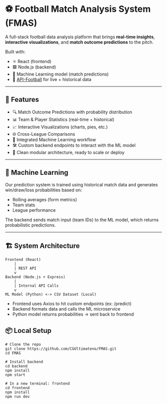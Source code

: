 # ⚽ Football Match Analysis System (FMAS)

A full-stack football data analysis platform that brings **real-time insights**, **interactive visualizations**, and **match outcome predictions** to the pitch.

Built with:
- ⚛️ React (frontend)
- 🟩 Node.js (backend)
- 🤖 Machine Learning model (match predictions)
- 📡 [API-Football](https://api-football.com/) for live + historical data

---

## 📌 Features

- 🔍 Match Outcome Predictions with probability distribution  
- 📊 Team & Player Statistics (real-time + historical)  
- 📈 Interactive Visualizations (charts, pies, etc.)  
- 🌐 Cross-League Comparisons  
- 🧠 Integrated Machine Learning workflow  
- 🛠️ Custom backend endpoints to interact with the ML model  
- 🧹 Clean modular architecture, ready to scale or deploy  

---

## 🧠 Machine Learning

Our prediction system is trained using historical match data and generates win/draw/loss probabilities based on:
- Rolling averages (form metrics)
- Team stats
- League performance

The backend sends match input (team IDs) to the ML model, which returns probabilistic predictions.

---

## 🏗️ System Architecture

```plaintext
Frontend (React)
    |
    | REST API
    v
Backend (Node.js + Express)
    |
    | Internal API Calls
    v
ML Model (Python) <-> CSV Dataset (Local)
```
- Frontend uses Axios to hit custom endpoints (ex: /predict)
- Backend formats data and calls the ML microservice
- Python model returns probabilities → sent back to frontend

## 📦 Local Setup
```plaintext
# Clone the repo
git clone https://github.com/CGUltimateno/FMAS.git
cd FMAS

# Install backend
cd backend
npm install
npm start

# In a new terminal: frontend
cd frontend
npm install
npm run dev
```

